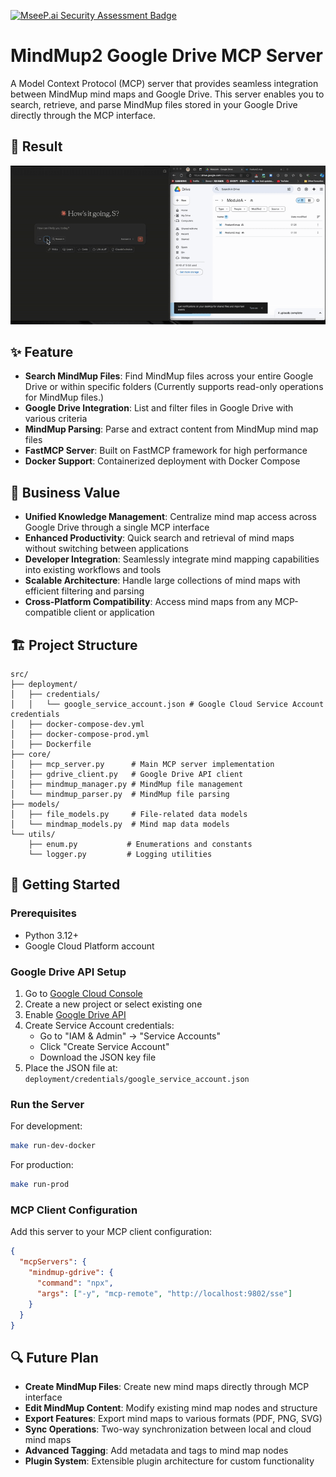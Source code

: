 [![MseeP.ai Security Assessment Badge](https://mseep.net/pr/taurus5650-mcp-mindmup2-google-drive-badge.png)](https://mseep.ai/app/taurus5650-mcp-mindmup2-google-drive)

# MindMup2 Google Drive MCP Server

A Model Context Protocol (MCP) server that provides seamless integration between MindMup mind maps and Google Drive. This server enables you to search, retrieve, and parse MindMup files stored in your Google Drive directly through the MCP interface.

## 💫 Result
![ezgif-5b4a0eb3a275f8.gif](readme/ezgif-5b4a0eb3a275f8.gif)

## ✨ Feature

- **Search MindMup Files**: Find MindMup files across your entire Google Drive or within specific folders (Currently supports read-only operations for MindMup files.)
- **Google Drive Integration**: List and filter files in Google Drive with various criteria
- **MindMup Parsing**: Parse and extract content from MindMup mind map files
- **FastMCP Server**: Built on FastMCP framework for high performance
- **Docker Support**: Containerized deployment with Docker Compose

## 🧠 Business Value

- **Unified Knowledge Management**: Centralize mind map access across Google Drive through a single MCP interface
- **Enhanced Productivity**: Quick search and retrieval of mind maps without switching between applications
- **Developer Integration**: Seamlessly integrate mind mapping capabilities into existing workflows and tools
- **Scalable Architecture**: Handle large collections of mind maps with efficient filtering and parsing
- **Cross-Platform Compatibility**: Access mind maps from any MCP-compatible client or application

## 🏗️ Project Structure

```
src/
├── deployment/
│   ├── credentials/
│   │   └── google_service_account.json # Google Cloud Service Account credentials
│   ├── docker-compose-dev.yml
│   ├── docker-compose-prod.yml
│   ├── Dockerfile
├── core/
│   ├── mcp_server.py      # Main MCP server implementation
│   ├── gdrive_client.py   # Google Drive API client
│   ├── mindmup_manager.py # MindMup file management
│   └── mindmup_parser.py  # MindMup file parsing
├── models/
│   ├── file_models.py     # File-related data models
│   └── mindmap_models.py  # Mind map data models
└── utils/
    ├── enum.py           # Enumerations and constants
    └── logger.py         # Logging utilities
```

## 🚀 Getting Started

### Prerequisites
- Python 3.12+
- Google Cloud Platform account

### Google Drive API Setup
1. Go to [Google Cloud Console](https://console.cloud.google.com/)
2. Create a new project or select existing one
3. Enable [Google Drive API](https://console.cloud.google.com/apis/library/drive.googleapis.com)
4. Create Service Account credentials:
   - Go to "IAM & Admin" → "Service Accounts"
   - Click "Create Service Account"
   - Download the JSON key file
5. Place the JSON file at: `deployment/credentials/google_service_account.json`

### Run the Server
For development:
```bash
make run-dev-docker
```

For production:
```bash
make run-prod
```
### MCP Client Configuration
Add this server to your MCP client configuration:

```json
{
  "mcpServers": {
    "mindmup-gdrive": {
      "command": "npx",
      "args": ["-y", "mcp-remote", "http://localhost:9802/sse"]
    }
  }
}
```

## 🔍 Future Plan
- **Create MindMup Files**: Create new mind maps directly through MCP interface
- **Edit MindMup Content**: Modify existing mind map nodes and structure
- **Export Features**: Export mind maps to various formats (PDF, PNG, SVG)
- **Sync Operations**: Two-way synchronization between local and cloud mind maps
- **Advanced Tagging**: Add metadata and tags to mind map nodes
- **Plugin System**: Extensible plugin architecture for custom functionality
